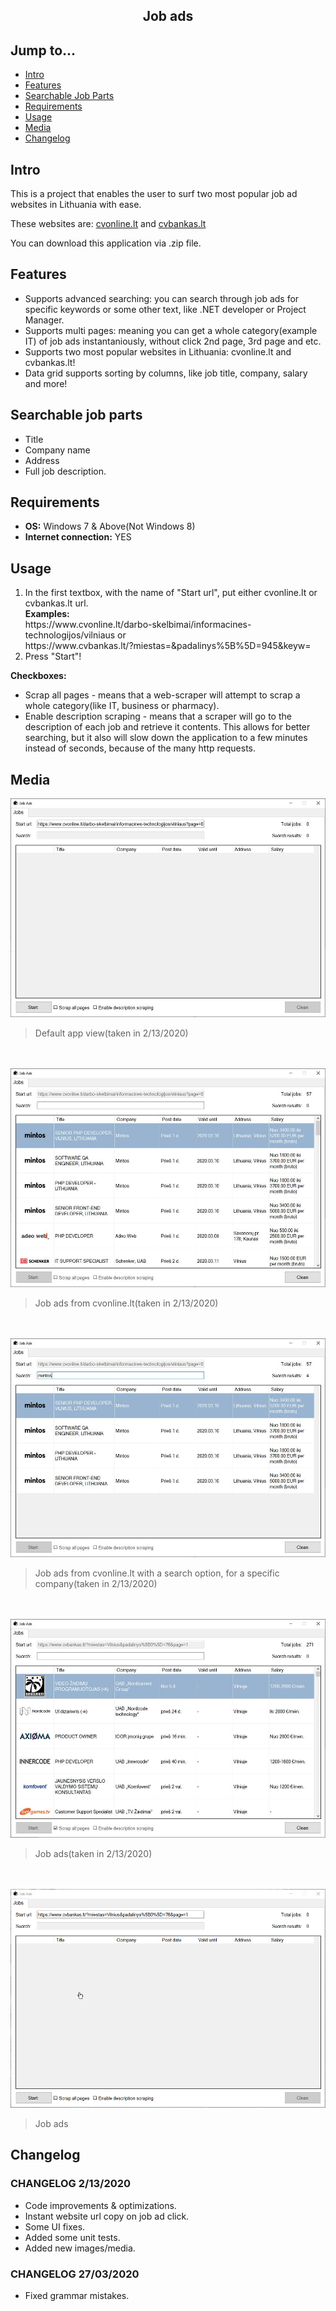 <div align="center">
  <h2>Job ads</h2>
</div>

## Jump to...

  - [Intro](#intro)
  - [Features](#features)
  - [Searchable Job Parts](#searchableJobParts)
  - [Requirements](#req)
  - [Usage](#usage)
  - [Media](#media)
  - [Changelog](#changelog)
  
## <a name="Intro"></a>Intro

<p>This is a project that enables the user to surf two most popular job ad websites in Lithuania with ease.</p>
<p>These websites are: <a href='https://www.cvonline.lt' target='_blank'>cvonline.lt</a> and 
<a href='https://www.cvbankas.lt/' target='_blank'>cvbankas.lt</a>
</p>
<p>You can download this application via .zip file.</p>

## <a name="Features"></a>Features

<ul>
  <li>Supports advanced searching: you can search through job ads for specific keywords or some other text, like .NET developer or Project Manager.</li>
 <li>Supports multi pages: meaning you can get a whole category(example IT) of job ads instantaniously, without click 2nd page, 3rd page and etc.
 </li>
  <li>Supports two most popular websites in Lithuania: cvonline.lt and cvbankas.lt!</li>
  <li>Data grid supports sorting by columns, like job title, company, salary and more!</li>
</ul>


## <a name="searchableJobParts"></a>Searchable job parts

<ul>
  <li>Title</li>
  <li>Company name</li>
  <li>Address</li>
  <li>Full job description.</li>
</ul>

## <a name="req"></a>Requirements

<ul>
  <li><b>OS:</b> Windows 7 & Above(Not Windows 8)</li>  
  <li><b>Internet connection:</b> YES</li>
</ul>

## <a name="Usage"></a>Usage

<ol>
  <li>In the first textbox, with the name of "Start url", put either cvonline.lt or cvbankas.lt url.<br>
      <b>Examples:</b><br>
      https://www.cvonline.lt/darbo-skelbimai/informacines-technologijos/vilniaus or <br>
      https://www.cvbankas.lt/?miestas=&padalinys%5B%5D=945&keyw=<br></li>
  <li>Press "Start"!</li>
</ol>

<b>Checkboxes:</b>
<ul>
  <li>Scrap all pages - means that a web-scraper will attempt to scrap a whole category(like IT, business or pharmacy).</li>
  <li>Enable description scraping - means that a scraper will go to the description of each job and retrieve it contents. This allows for better searching, but it also will slow down the application to a few minutes instead of seconds, because of the many http requests.</li>
</ul>

## <a name="Media"></a>Media

<a target="_blank" href="https://github.com/GintasS/JobAds/blob/master/JobAds/Images/image1.JPG">
  <img src="https://github.com/GintasS/JobAds/blob/master/JobAds/Images/image1.JPG" height="350" style="max-width:100%;">
</a>
<blockquote>Default app view(taken in 2/13/2020)</blockquote>
<br><br>
<a target="_blank" href="https://github.com/GintasS/JobAds/blob/master/JobAds/Images/image2.JPG">
  <img src="https://github.com/GintasS/JobAds/blob/master/JobAds/Images/image2.JPG" height="350" style="max-width:100%;">
</a>
<blockquote>Job ads from cvonline.lt(taken in 2/13/2020)</blockquote>
<br><br>
<a target="_blank" href="https://github.com/GintasS/JobAds/blob/master/JobAds/Images/image3.JPG">
  <img src="https://github.com/GintasS/JobAds/blob/master/JobAds/Images/image3.JPG" height="350" style="max-width:100%;">
</a>
<blockquote>Job ads from cvonline.lt with a search option, for a specific company(taken in 2/13/2020)</blockquote>
<br><br>
<a target="_blank" href="https://github.com/GintasS/JobAds/blob/master/JobAds/Images/image4.JPG">
  <img src="https://github.com/GintasS/JobAds/blob/master/JobAds/Images/image4.JPG" height="350" style="max-width:100%;">
</a>
<blockquote>Job ads(taken in 2/13/2020)</blockquote>
<br><br>
<a target="_blank" href="https://github.com/GintasS/JobAds/blob/master/JobAds/Images/O6wlgAwMOj.gif">
  <img src="https://github.com/GintasS/JobAds/blob/master/JobAds/Images/O6wlgAwMOj.gif" height="350" style="max-width:100%;">
</a>
<blockquote>Job ads</blockquote>


## <a name="Changelog"></a>Changelog

<h3>CHANGELOG 2/13/2020</h3>
<ul>
  <li>Code improvements & optimizations.</li>
  <li>Instant website url copy on job ad click.</li>
  <li>Some UI fixes.</li>
  <li>Added some unit tests.</li>
  <li>Added new images/media.</li>
</ul>

<h3>CHANGELOG 27/03/2020</h3>
<ul>
  <li>Fixed grammar mistakes.</li>
</ul>
